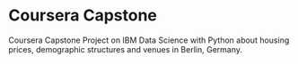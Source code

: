 # Coursera Capstone
Coursera Capstone Project on IBM Data Science with Python about housing prices, demographic structures and venues in Berlin, Germany.
